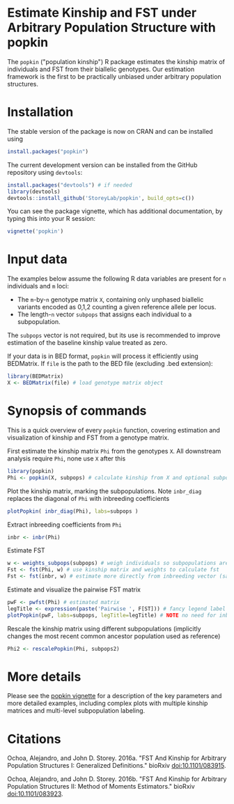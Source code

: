 Estimate Kinship and FST under Arbitrary Population Structure with popkin
===

The `popkin` ("population kinship") R package estimates the kinship matrix of individuals and FST from their biallelic genotypes.
Our estimation framework is the first to be practically unbiased under arbitrary population structures.

Installation
===

The stable version of the package is now on CRAN and can be installed using
```R
install.packages("popkin")
```

The current development version can be installed from the GitHub repository using `devtools`:
```R
install.packages("devtools") # if needed
library(devtools)
devtools::install_github('StoreyLab/popkin', build_opts=c())
```

You can see the package vignette, which has additional documentation, by typing this into your R session:
``` r
vignette('popkin')
```


Input data
===

The examples below assume the following R data variables are present for `n` individuals and `m` loci:
* The `m`-by-`n` genotype matrix `X`, containing only unphased biallelic variants encoded as 0,1,2 counting a given reference allele per locus.
* The length-`n` vector `subpops` that assigns each individual to a subpopulation.

The `subpops` vector is not required, but its use is recommended to improve estimation of the baseline kinship value treated as zero.

If your data is in BED format, `popkin` will process it efficiently using BEDMatrix.
If `file` is the path to the BED file (excluding .bed extension):
```R
library(BEDMatrix)
X <- BEDMatrix(file) # load genotype matrix object
```

Synopsis of commands
===

This is a quick overview of every `popkin` function, covering estimation and visualization of kinship and FST from a genotype matrix.

First estimate the kinship matrix `Phi` from the genotypes `X`.
All downstream analysis require `Phi`, none use `X` after this
```R
library(popkin)
Phi <- popkin(X, subpops) # calculate kinship from X and optional subpop labels
```

Plot the kinship matrix, marking the subpopulations.
Note `inbr_diag` replaces the diagonal of `Phi` with inbreeding coefficients
```R
plotPopkin( inbr_diag(Phi), labs=subpops )
```

Extract inbreeding coefficients from `Phi`
```R
inbr <- inbr(Phi)
```

Estimate FST
```R
w <- weights_subpops(subpops) # weigh individuals so subpopulations are balanced
Fst <- fst(Phi, w) # use kinship matrix and weights to calculate fst
Fst <- fst(inbr, w) # estimate more directly from inbreeding vector (same result)
```

Estimate and visualize the pairwise FST matrix
```R
pwF <- pwfst(Phi) # estimated matrix
legTitle <- expression(paste('Pairwise ', F[ST])) # fancy legend label
plotPopkin(pwF, labs=subpops, legTitle=legTitle) # NOTE no need for inbr_diag() here!
```

Rescale the kinship matrix using different subpopulations (implicitly changes the most recent common ancestor population used as reference)
```R
Phi2 <- rescalePopkin(Phi, subpops2)
```


More details
===

Please see the [popkin vignette](https://github.com/StoreyLab/popkin/raw/master/inst/doc/popkin.pdf) for a description of the key parameters and more detailed examples, including complex plots with multiple kinship matrices and multi-level subpopulation labeling.

Citations
===

Ochoa, Alejandro, and John D. Storey. 2016a. "FST And Kinship for Arbitrary Population Structures I: Generalized Definitions." bioRxiv [doi:10.1101/083915](http://doi.org/10.1101/083915).

Ochoa, Alejandro, and John D. Storey. 2016b. "FST And Kinship for Arbitrary Population Structures II: Method of Moments Estimators." bioRxiv [doi:10.1101/083923](http://doi.org/10.1101/083923).
